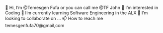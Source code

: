 👋 Hi, I’m @Temesgen Fufa or you can call me @TF John
👀 I’m interested in Coding
🌱 I’m currently learning Software Engineering in the ALX
💞️ I’m looking to collaborate on ...
📫 How to reach me temesgenfufa70@gmail,com
